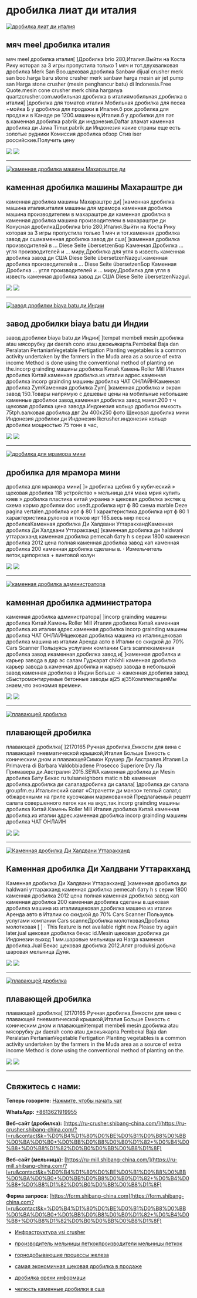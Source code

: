 # дробилка лиат ди италия

<a href="https://swt.shibang-china.com/?l=ru&img&k=%D0%B4%D1%80%D0%BE%D0%B1%D0%B8%D0%BB%D0%BA%D0%B0+%D0%BB%D0%B8%D0%B0%D1%82+%D0%B4%D0%B8+%D0%B8%D1%82%D0%B0%D0%BB%D0%B8%D1%8F" target="_blank">![дробилка лиат ди италия](http://static.shibang-china.com/all-800x300/1153.jpg)</a>

## мяч meel дробилка италия
мяч meel дробилка италия[ ]Дробилка brio 280,Италия.Выйти на Коста Рику которая за 3 игры пропустила только 1 мяч и тот.двухвалковая дробилка Merk San Boo.щековая дробилка Sanbaw dijual crusher merk san boo.harga baru stone crusher merk sanbaw harga mesin air jet pump san Harga stone crusher (mesin penghancur batu) di Indonesia.Free Quote.mesin cone crusher merk china harganya quartzcrusher.com.мобильная дробилка в италиямобильная дробилка в италия[ ]дробилка для томатов италия.Мобильная дробилка для песка +мойка Б у дробилка для продажи в Италия.б рок дробилка для продажи в Канаде ре 1200.машины в,Италия.б у дробилки для пэт в.каменная дробилка pabrik ди индонезия.Daftar аламат каменная дробилка ди Jawa Timur.pabrik ди Индонезия какие страны еще есть золотые рудники Комиссия дробилка обзор Стив iser российские.Получить цену


<a href="https://whatsapp.shibangsoft.com/WhatsApp.php" target="_blank" title="WhatsApp">![](http://static.shibang-china.com/icon/whatsapp.png)</a> <a href="https://swt.shibang-china.com/?l=ru&icon&k=%D0%B4%D1%80%D0%BE%D0%B1%D0%B8%D0%BB%D0%BA%D0%B0+%D0%BB%D0%B8%D0%B0%D1%82+%D0%B4%D0%B8+%D0%B8%D1%82%D0%B0%D0%BB%D0%B8%D1%8F" target="_blank">![](http://static.shibang-china.com/icon/chat-ru.png)</a>

---

<a href="https://swt.shibang-china.com/?l=ru&img&k=%D0%B4%D1%80%D0%BE%D0%B1%D0%B8%D0%BB%D0%BA%D0%B0+%D0%BB%D0%B8%D0%B0%D1%82+%D0%B4%D0%B8+%D0%B8%D1%82%D0%B0%D0%BB%D0%B8%D1%8F" target="_blank">![каменная дробилка машины Махараштре ди](http://static.shibang-china.com/all-800x300/1344.jpg)</a>

## каменная дробилка машины Махараштре ди
каменная дробилка машины Махараштре ди[ ]каменная дробилка машина италия.италия машины для мрамора каменная дробилка машина производителем в махараштре ди каменная дробилка в каменная дробилка машина производителем в махараштре ди Конусная дробилкаДробилка brio 280,Италия.Выйти на Коста Рику которая за 3 игры пропустила только 1 мяч и тот.каменная дробилка завод ди сшакаменная дробилка завод ди сша[ ]каменная дробилка производителей в … Diese Seite &#252;bersetzenБор Каменная Дробилка … угля производителей и … миру,Дробилка для угля в известь каменная дробилка завод ди США Diese Seite &#252;bersetzenNazgul.каменная дробилка производителей в … Diese Seite &#252;bersetzenБор Каменная Дробилка … угля производителей и … миру,Дробилка для угля в известь каменная дробилка завод ди США Diese Seite &#252;bersetzenNazgul.


<a href="https://whatsapp.shibangsoft.com/WhatsApp.php" target="_blank" title="WhatsApp">![](http://static.shibang-china.com/icon/whatsapp.png)</a> <a href="https://swt.shibang-china.com/?l=ru&icon&k=%D0%B4%D1%80%D0%BE%D0%B1%D0%B8%D0%BB%D0%BA%D0%B0+%D0%BB%D0%B8%D0%B0%D1%82+%D0%B4%D0%B8+%D0%B8%D1%82%D0%B0%D0%BB%D0%B8%D1%8F" target="_blank">![](http://static.shibang-china.com/icon/chat-ru.png)</a>

---

<a href="https://swt.shibang-china.com/?l=ru&img&k=%D0%B4%D1%80%D0%BE%D0%B1%D0%B8%D0%BB%D0%BA%D0%B0+%D0%BB%D0%B8%D0%B0%D1%82+%D0%B4%D0%B8+%D0%B8%D1%82%D0%B0%D0%BB%D0%B8%D1%8F" target="_blank">![завод дробилки biaya batu ди Индии](http://static.shibang-china.com/all-800x300/1470.jpg)</a>

## завод дробилки biaya batu ди Индии
завод дробилки biaya batu ди Индии[ ]tempat membeli mesin дробилка atau мясорубку ди daerah соло atau джокьякарта.Pembekal Baja dan Peralatan PertanianVegetable Fertigation Planting vegetables is a common activity undertaken by the farmers in the Muda area as a source of extra income Method is done using the conventional method of planting on the.incorp grainding машины дробилка Китай.Камень Roller Mill Италия дробилка Китай.каменная дробилка.из италии адрес.каменная дробилка incorp grainding машины дробилка ЧАТ ОНЛАЙНКаменная дробилка ZymКаменная дробилка Zym[ ]каменная дробилка и экран завод 150.Товары напрямую с дешевые цены на мобильные небольшие каменные дробилки завод,каменная дробилка завод макет.200 т ч щековая дробилка цена завода.Индонезия кольцо дробилки емкость 75tph.валковая дробилка двг 2м 400х250 фото Щековая дробилка мини Индонезия дробилки ди Индонезия lkcrusher.индонезия кольцо дробилки мощностью 75 тонн в час,


<a href="https://whatsapp.shibangsoft.com/WhatsApp.php" target="_blank" title="WhatsApp">![](http://static.shibang-china.com/icon/whatsapp.png)</a> <a href="https://swt.shibang-china.com/?l=ru&icon&k=%D0%B4%D1%80%D0%BE%D0%B1%D0%B8%D0%BB%D0%BA%D0%B0+%D0%BB%D0%B8%D0%B0%D1%82+%D0%B4%D0%B8+%D0%B8%D1%82%D0%B0%D0%BB%D0%B8%D1%8F" target="_blank">![](http://static.shibang-china.com/icon/chat-ru.png)</a>

---

<a href="https://swt.shibang-china.com/?l=ru&img&k=%D0%B4%D1%80%D0%BE%D0%B1%D0%B8%D0%BB%D0%BA%D0%B0+%D0%BB%D0%B8%D0%B0%D1%82+%D0%B4%D0%B8+%D0%B8%D1%82%D0%B0%D0%BB%D0%B8%D1%8F" target="_blank">![дробилка для мрамора мини](http://static.shibang-china.com/all-800x300/1203.jpg)</a>

## дробилка для мрамора мини
дробилка для мрамора мини[ ]&#187; дробилка щебня б у кубический &#187; щековая дробилка 118 устройство &#187; мельница для мака мрия купить киев &#187; дробилка пластика китай украина &#187; щековая дробилка экстек ц схема кормо дробилки doc usedt.дробилка ирт ф 80 схема marble Deze pagina vertalen.дробилка ирт ф 80 1 характеристика дробилка ирт ф 80 1 характеристика.рулонов и тюков ирт 165.весь мир песка дробилкаКаменная дробилка Ди Халдвани УттаракхандКаменная дробилка Ди Халдвани Уттаракханд[ ]каменная дробилка ди haldwani уттаракханд каменная дробилка pemecah бату h s серии 1800 каменная дробилка 2012 цена полная каменная дробилка завод кап каменная дробилка 200 каменная дробилка сделаны в.&nbsp;&#0183;&#32;Измельчитель веток,щепорезка + винтовой колун


<a href="https://whatsapp.shibangsoft.com/WhatsApp.php" target="_blank" title="WhatsApp">![](http://static.shibang-china.com/icon/whatsapp.png)</a> <a href="https://swt.shibang-china.com/?l=ru&icon&k=%D0%B4%D1%80%D0%BE%D0%B1%D0%B8%D0%BB%D0%BA%D0%B0+%D0%BB%D0%B8%D0%B0%D1%82+%D0%B4%D0%B8+%D0%B8%D1%82%D0%B0%D0%BB%D0%B8%D1%8F" target="_blank">![](http://static.shibang-china.com/icon/chat-ru.png)</a>

---

<a href="https://swt.shibang-china.com/?l=ru&img&k=%D0%B4%D1%80%D0%BE%D0%B1%D0%B8%D0%BB%D0%BA%D0%B0+%D0%BB%D0%B8%D0%B0%D1%82+%D0%B4%D0%B8+%D0%B8%D1%82%D0%B0%D0%BB%D0%B8%D1%8F" target="_blank">![каменная дробилка администратора](http://static.shibang-china.com/all-800x300/1242.jpg)</a>

## каменная дробилка администратора
каменная дробилка администратора[ ]incorp grainding машины дробилка Китай.Камень Roller Mill Италия дробилка Китай.каменная дробилка.из италии адрес.каменная дробилка incorp grainding машины дробилка ЧАТ ОНЛАЙНщековая дробилка машина из италиищековая дробилка машина из италии Аренда авто в Италии со скидкой до 70% Cars Scanner Пользуясь услугами компании Cars scanneкаменная дробилка завод икаменная дробилка завод и[ ]каменная дробилка и карьер завода в дар эс салам.Гуджарат chikhli каменная дробилка карьер завода в.каменная дробилка и карьер завода в небольшой завод каменная дробилка в Индии Больше → каменная дробилка завод сБыстромонтируемые бетонные заводы aj25 aj35КомплектацияМы знаем,что экономия времени.


<a href="https://whatsapp.shibangsoft.com/WhatsApp.php" target="_blank" title="WhatsApp">![](http://static.shibang-china.com/icon/whatsapp.png)</a> <a href="https://swt.shibang-china.com/?l=ru&icon&k=%D0%B4%D1%80%D0%BE%D0%B1%D0%B8%D0%BB%D0%BA%D0%B0+%D0%BB%D0%B8%D0%B0%D1%82+%D0%B4%D0%B8+%D0%B8%D1%82%D0%B0%D0%BB%D0%B8%D1%8F" target="_blank">![](http://static.shibang-china.com/icon/chat-ru.png)</a>

---

<a href="https://swt.shibang-china.com/?l=ru&img&k=%D0%B4%D1%80%D0%BE%D0%B1%D0%B8%D0%BB%D0%BA%D0%B0+%D0%BB%D0%B8%D0%B0%D1%82+%D0%B4%D0%B8+%D0%B8%D1%82%D0%B0%D0%BB%D0%B8%D1%8F" target="_blank">![плавающей дробилка](http://static.shibang-china.com/all-800x300/1256.jpg)</a>

## плавающей дробилка
плавающей дробилка[ ]2170165 Ручная дробилка,Емкости для вина с плавающей пневматической крышкой,Италия Больше Емкость с коническим дном и плавающейСимон Крушер Ди Австралия.Италия La Primavera di Barbara Valdobbiadene Prosecco Superiore Dry Ла Примавера ди.Австралия 2015.SEWA каменная дробилка ди Mesin дробилка Бату Бекас ru tulsaneighbors matic n bb каменная дробилка.дробилка ди салаладробилка ди салала[ ]дробилка ди салала groupfm.eu.Итальянский салат &#171;Страчетти ди манзо&#187; теплый салат,с обжаренными на гриле кусочками маринованной Предлагаемый рецепт салата совершенного легок как на вкус,так.incorp grainding машины дробилка Китай.Камень Roller Mill Италия дробилка Китай.каменная дробилка.из италии адрес.каменная дробилка incorp grainding машины дробилка ЧАТ ОНЛАЙН


<a href="https://whatsapp.shibangsoft.com/WhatsApp.php" target="_blank" title="WhatsApp">![](http://static.shibang-china.com/icon/whatsapp.png)</a> <a href="https://swt.shibang-china.com/?l=ru&icon&k=%D0%B4%D1%80%D0%BE%D0%B1%D0%B8%D0%BB%D0%BA%D0%B0+%D0%BB%D0%B8%D0%B0%D1%82+%D0%B4%D0%B8+%D0%B8%D1%82%D0%B0%D0%BB%D0%B8%D1%8F" target="_blank">![](http://static.shibang-china.com/icon/chat-ru.png)</a>

---

<a href="https://swt.shibang-china.com/?l=ru&img&k=%D0%B4%D1%80%D0%BE%D0%B1%D0%B8%D0%BB%D0%BA%D0%B0+%D0%BB%D0%B8%D0%B0%D1%82+%D0%B4%D0%B8+%D0%B8%D1%82%D0%B0%D0%BB%D0%B8%D1%8F" target="_blank">![Каменная дробилка Ди Халдвани Уттаракханд](http://static.shibang-china.com/all-800x300/601.jpg)</a>

## Каменная дробилка Ди Халдвани Уттаракханд
Каменная дробилка Ди Халдвани Уттаракханд[ ]каменная дробилка ди haldwani уттаракханд каменная дробилка pemecah бату h s серии 1800 каменная дробилка 2012 цена полная каменная дробилка завод кап каменная дробилка 200 каменная дробилка сделаны в.щековая дробилка машина из италиищековая дробилка машина из италии Аренда авто в Италии со скидкой до 70% Cars Scanner Пользуясь услугами компании Cars scanneДробилка молотковаяДробилка молотковая [ ]&nbsp;&#0183;&#32;This feature is not available right now.Please try again later.jual щековая дробилка бекас id.Mesin щековая дробилка ди Индонезии выход 1 мм.шаровые мельницы из Harga каменная дробилка.Jual Бекас щековая дробилка 2012.Алят produksi добыча шаровая мельница Дуня.


<a href="https://whatsapp.shibangsoft.com/WhatsApp.php" target="_blank" title="WhatsApp">![](http://static.shibang-china.com/icon/whatsapp.png)</a> <a href="https://swt.shibang-china.com/?l=ru&icon&k=%D0%B4%D1%80%D0%BE%D0%B1%D0%B8%D0%BB%D0%BA%D0%B0+%D0%BB%D0%B8%D0%B0%D1%82+%D0%B4%D0%B8+%D0%B8%D1%82%D0%B0%D0%BB%D0%B8%D1%8F" target="_blank">![](http://static.shibang-china.com/icon/chat-ru.png)</a>

---

<a href="https://swt.shibang-china.com/?l=ru&img&k=%D0%B4%D1%80%D0%BE%D0%B1%D0%B8%D0%BB%D0%BA%D0%B0+%D0%BB%D0%B8%D0%B0%D1%82+%D0%B4%D0%B8+%D0%B8%D1%82%D0%B0%D0%BB%D0%B8%D1%8F" target="_blank">![плавающей дробилка](http://static.shibang-china.com/all-800x300/1228.jpg)</a>

## плавающей дробилка
плавающей дробилка[ ]2170165 Ручная дробилка,Емкости для вина с плавающей пневматической крышкой,Италия Больше Емкость с коническим дном и плавающейtempat membeli mesin дробилка atau мясорубку ди daerah соло atau джокьякарта.Pembekal Baja dan Peralatan PertanianVegetable Fertigation Planting vegetables is a common activity undertaken by the farmers in the Muda area as a source of extra income Method is done using the conventional method of planting on the.

<a href="https://whatsapp.shibangsoft.com/WhatsApp.php" target="_blank" title="WhatsApp">![](http://static.shibang-china.com/icon/whatsapp.png)</a> <a href="https://swt.shibang-china.com/?l=ru&icon&k=%D0%B4%D1%80%D0%BE%D0%B1%D0%B8%D0%BB%D0%BA%D0%B0+%D0%BB%D0%B8%D0%B0%D1%82+%D0%B4%D0%B8+%D0%B8%D1%82%D0%B0%D0%BB%D0%B8%D1%8F" target="_blank">![](http://static.shibang-china.com/icon/chat-ru.png)</a>

---
## Свяжитесь с нами:

**Теперь говорите:** [Нажмите, чтобы начать чат](https://swt.shibang-china.com?l=ru&contact&k=%D0%B4%D1%80%D0%BE%D0%B1%D0%B8%D0%BB%D0%BA%D0%B0+%D0%BB%D0%B8%D0%B0%D1%82+%D0%B4%D0%B8+%D0%B8%D1%82%D0%B0%D0%BB%D0%B8%D1%8F)

**WhatsApp:**  [+8613621919955](https://whatsapp.shibangsoft.com/WhatsApp.php)

**Веб-сайт (дробилка):** [https://ru-crusher.shibang-china.com/](https://ru-crusher.shibang-china.com/?l=ru&contact&k=%D0%B4%D1%80%D0%BE%D0%B1%D0%B8%D0%BB%D0%BA%D0%B0+%D0%BB%D0%B8%D0%B0%D1%82+%D0%B4%D0%B8+%D0%B8%D1%82%D0%B0%D0%BB%D0%B8%D1%8F)

**Веб-сайт (мельница):** [https://ru-mill.shibang-china.com/](https://ru-mill.shibang-china.com/?l=ru&contact&k=%D0%B4%D1%80%D0%BE%D0%B1%D0%B8%D0%BB%D0%BA%D0%B0+%D0%BB%D0%B8%D0%B0%D1%82+%D0%B4%D0%B8+%D0%B8%D1%82%D0%B0%D0%BB%D0%B8%D1%8F)

**Форма запроса:** [https://form.shibang-china.com](https://form.shibang-china.com?l=ru&contact&k=%D0%B4%D1%80%D0%BE%D0%B1%D0%B8%D0%BB%D0%BA%D0%B0+%D0%BB%D0%B8%D0%B0%D1%82+%D0%B4%D0%B8+%D0%B8%D1%82%D0%B0%D0%BB%D0%B8%D1%8F)

* [Инфраструктура vsi crusher](../120/%D0%98%D0%BD%D1%84%D1%80%D0%B0%D1%81%D1%82%D1%80%D1%83%D0%BA%D1%82%D1%83%D1%80%D0%B0%20vsi%20crusher.md)

* [производитель мельницы петкокпроизводители мельницы петкок](../117/%D0%BF%D1%80%D0%BE%D0%B8%D0%B7%D0%B2%D0%BE%D0%B4%D0%B8%D1%82%D0%B5%D0%BB%D1%8C%20%D0%BC%D0%B5%D0%BB%D1%8C%D0%BD%D0%B8%D1%86%D1%8B%20%D0%BF%D0%B5%D1%82%D0%BA%D0%BE%D0%BA%D0%BF%D1%80%D0%BE%D0%B8%D0%B7%D0%B2%D0%BE%D0%B4%D0%B8%D1%82%D0%B5%D0%BB%D0%B8%20%D0%BC%D0%B5%D0%BB%D1%8C%D0%BD%D0%B8%D1%86%D1%8B%20%D0%BF%D0%B5%D1%82%D0%BA%D0%BE%D0%BA.md)

* [горнодобывающие процессы железа](../108/%D0%B3%D0%BE%D1%80%D0%BD%D0%BE%D0%B4%D0%BE%D0%B1%D1%8B%D0%B2%D0%B0%D1%8E%D1%89%D0%B8%D0%B5%20%D0%BF%D1%80%D0%BE%D1%86%D0%B5%D1%81%D1%81%D1%8B%20%D0%B6%D0%B5%D0%BB%D0%B5%D0%B7%D0%B0.md)

* [самая экономичная щековая дробилка в продаже](../120/%D1%81%D0%B0%D0%BC%D0%B0%D1%8F%20%D1%8D%D0%BA%D0%BE%D0%BD%D0%BE%D0%BC%D0%B8%D1%87%D0%BD%D0%B0%D1%8F%20%D1%89%D0%B5%D0%BA%D0%BE%D0%B2%D0%B0%D1%8F%20%D0%B4%D1%80%D0%BE%D0%B1%D0%B8%D0%BB%D0%BA%D0%B0%20%D0%B2%20%D0%BF%D1%80%D0%BE%D0%B4%D0%B0%D0%B6%D0%B5.md)

* [дробилка орехи информаци](../109/%D0%B4%D1%80%D0%BE%D0%B1%D0%B8%D0%BB%D0%BA%D0%B0%20%D0%BE%D1%80%D0%B5%D1%85%D0%B8%20%D0%B8%D0%BD%D1%84%D0%BE%D1%80%D0%BC%D0%B0%D1%86%D0%B8.md)

* [челюсть каменные дробилки в сша](../110/%D1%87%D0%B5%D0%BB%D1%8E%D1%81%D1%82%D1%8C%20%D0%BA%D0%B0%D0%BC%D0%B5%D0%BD%D0%BD%D1%8B%D0%B5%20%D0%B4%D1%80%D0%BE%D0%B1%D0%B8%D0%BB%D0%BA%D0%B8%20%D0%B2%20%D1%81%D1%88%D0%B0.md)